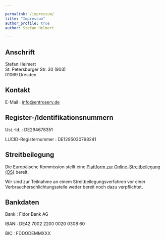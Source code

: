 ```yaml
---

permalink: /impressum/
title: "Impressum"
author_profile: true
author: Stefan Helmert

---
```



## Anschrift

Stefan Helmert \
St. Petersburger Str. 30 (903) \
01069 Dresden

## Kontakt

E-Mail
: info@entroserv.de


## Register-/Identifikationsnummern

Ust.-Id.
: DE294678351

LUCID-Registernummer
: DE1295030798241


## Streitbeilegung

Die Europäische Kommission stellt eine [Plattform zur Online-Streitbeilegung (OS)](http://ec.europa.eu/consumers/odr/) bereit.

Wir sind zur Teilnahme an einem Streitbeilegungsverfahren vor einer Verbraucherschlichtungsstelle weder bereit noch dazu verpflichtet.

## Bankdaten

Bank
: Fidor Bank AG

IBAN
: DE42 7002 2200 0020 0308 60

BIC
: FDDODEMMXXX




